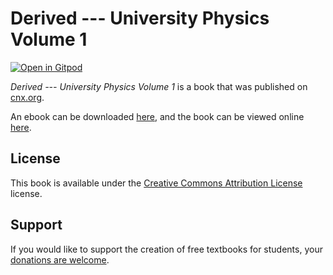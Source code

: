 # Derived --- University Physics Volume 1

[![Open in Gitpod](https://gitpod.io/button/open-in-gitpod.svg)](https://gitpod.io/from-referrer/)

_Derived --- University Physics Volume 1_ is a book that was published on [cnx.org](https://cnx.org/).

An ebook can be downloaded [here](https://github.com/cnx-user-books/cnxbook-derived-copy-of-university-physics-volume-1/releases/latest), and the book can be viewed online [here](https://github.com/cnx-user-books/cnxbook-derived-copy-of-university-physics-volume-1/releases/latest).

## License
This book is available under the [Creative Commons Attribution License](./LICENSE) license.

## Support
If you would like to support the creation of free textbooks for students, your [donations are welcome](https://riceconnect.rice.edu/donation/support-openstax-banner).
